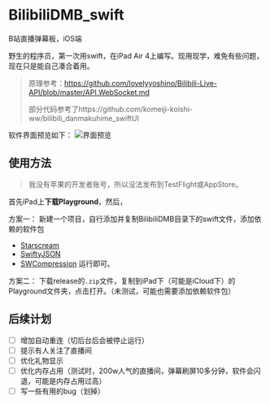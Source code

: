 # BilibiliDMB_swift
B站直播弹幕板，iOS端

野生的程序员，第一次用swift，在iPad Air 4上编写。现用现学，难免有些问题，现在只是能自己凑合着用。

> 原理参考：https://github.com/lovelyyoshino/Bilibili-Live-API/blob/master/API.WebSocket.md
> 
> 部分代码参考了https://github.com/komeiji-koishi-ww/bilibili_danmakuhime_swiftUI

软件界面预览如下：
![界面预览](https://user-images.githubusercontent.com/56810549/155886826-6880149b-5cb4-42f1-9692-4e049dd603dd.jpg)

## 使用方法
> 我没有苹果的开发者账号，所以没法发布到TestFlight或AppStore。

首先iPad上**下载Playground**，然后，

方案一：
新建一个项目，自行添加并复制BilibiliDMB目录下的swift文件，添加依赖的软件包
- [Starscream](https://github.com/daltoniam/Starscream.git)
- [SwiftyJSON](https://github.com/SwiftyJSON/SwiftyJSON.git)
- [SWCompression](https://github.com/tsolomko/SWCompression.git)
运行即可。

方案二：
下载release的`.zip`文件，复制到iPad下（可能是iCloud下）的Playground文件夹，点击打开。（未测试，可能也需要添加依赖软件包）

## 后续计划
- [ ] 增加自动重连（切后台后会被停止运行）
- [ ] 提示有人关注了直播间
- [ ] 优化礼物显示
- [ ] 优化内存占用（测试时，200w人气的直播间，弹幕刷屏10多分钟，软件会闪退，可能是内存占用过高）
- [ ] 写一些有用的bug（划掉）
